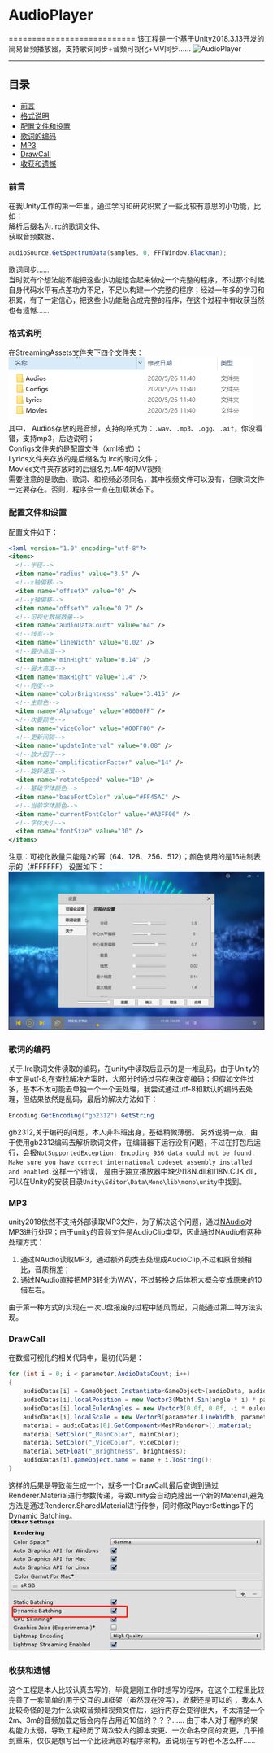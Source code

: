 # AudioPlayer
===========================
该工程是一个基于Unity2018.3.13开发的简易音频播放器，支持歌词同步+音频可视化+MV同步……
![AudioPlayer](https://github.com/xuchaoqvn/AudioPlayer/blob/master/Textures/AudioPlayer.gif "AudioPlayer")  

****
## 目录
* [前言](#前言)
* [格式说明](#格式说明)
* [配置文件和设置](#配置文件和设置)
* [歌词的编码](#歌词的编码)
* [MP3](#MP3)
* [DrawCall](#DrawCall)
* [收获和遗憾](#收获和遗憾)

### 前言
在我Unity工作的第一年里，通过学习和研究积累了一些比较有意思的小功能，比如：  
解析后缀名为.lrc的歌词文件、  
获取音频数据、
```C#
audioSource.GetSpectrumData(samples, 0, FFTWindow.Blackman);
```  
歌词同步……  
当时就有个想法能不能把这些小功能组合起来做成一个完整的程序，不过那个时候自身代码水平有点差功力不足，不足以构建一个完整的程序；经过一年多的学习和积累，有了一定信心，把这些小功能融合成完整的程序，在这个过程中有收获当然也有遗憾……

### 格式说明
在StreamingAssets文件夹下四个文件夹：
![StreamingAssets](https://github.com/xuchaoqvn/AudioPlayer/blob/master/Textures/StreamingAssets.jpg "StreamingAssets")  
其中，
Audios存放的是音频，支持的格式为：`.wav`、`.mp3`、`.ogg`、`.aif`，你没看错，支持mp3，后边说明；  
Configs文件夹的是配置文件（xml格式）；  
Lyrics文件夹存放的是后缀名为.lrc的歌词文件；  
Movies文件夹存放时的后缀名为.MP4的MV视频;  
需要注意的是歌曲、歌词、和视频必须同名，其中视频文件可以没有，但歌词文件一定要存在。否则，程序会一直在加载状态下。  

### 配置文件和设置
配置文件如下：  
```XML
<?xml version="1.0" encoding="utf-8"?>
<items>
  <!--半径-->
  <item name="radius" value="3.5" />
  <!--x轴偏移-->
  <item name="offsetX" value="0" />
  <!--y轴偏移-->
  <item name="offsetY" value="0.7" />
  <!--可视化数据数量-->
  <item name="audioDataCount" value="64" />
  <!--线宽-->
  <item name="lineWidth" value="0.02" />
  <!--最小高度-->
  <item name="minHight" value="0.14" />
  <!--最大高度-->
  <item name="maxHight" value="1.4" />
  <!--亮度-->
  <item name="colorBrightness" value="3.415" />
  <!--主颜色-->
  <item name="AlphaEdge" value="#0000FF" />
  <!--次要颜色-->
  <item name="viceColor" value="#00FF00" />
  <!--更新间隔-->
  <item name="updateInterval" value="0.08" />
  <!--放大因子-->
  <item name="amplificationFactor" value="14" />
  <!--旋转速度-->
  <item name="rotateSpeed" value="10" />
  <!--基础字体颜色-->
  <item name="baseFontColor" value="#FF45AC" />
  <!--当前字体颜色-->
  <item name="currentFontColor" value="#A3FF06" />
  <!--字体大小-->
  <item name="fontSize" value="30" />
</items>
```
注意：可视化数量只能是2的幂（64、128、256、512）；颜色使用的是16进制表示的（#FFFFFF）
设置如下：
![Setting](https://github.com/xuchaoqvn/AudioPlayer/blob/master/Textures/Setting.gif "Setting")  

### 歌词的编码
关于.lrc歌词文件读取的编码，在unity中读取后显示的是一堆乱码，由于Unity的中文是utf-8,在查找解决方案时，大部分时通过另存来改变编码；但假如文件过多，基本不太可能去单独一个一个去处理，我尝试通过utf-8和默认的编码去处理，但结果依然是乱码，最后的解决方法如下：  
```C#
Encoding.GetEncoding("gb2312").GetString
```
gb2312,关于编码的问题，本人非科班出身，基础稍微薄弱。
另外说明一点，由于使用gb2312编码去解析歌词文件，在编辑器下运行没有问题，不过在打包后运行，会报`NotSupportedException: Encoding 936 data could not be found. Make sure you have correct international codeset assembly installed and enabled.`这样一个错误，
是由于独立播放器中缺少I18N.dll和I18N.CJK.dll，可以在Unity的安装目录`Unity\Editor\Data\Mono\lib\mono\unity`中找到。

### MP3
unity2018依然不支持外部读取MP3文件，为了解决这个问题，通过[NAudio](https://github.com/naudio/NAudio "NAudio")对MP3进行处理；由于unity的音频文件是AudioClip类型，因此通过NAudio有两种处理方式：  
1. 通过NAudio读取MP3，通过额外的类去处理成AudioClip,不过和原音频相比，音质稍差；
2. 通过NAudio直接把MP3转化为WAV，不过转换之后体积大概会变成原来的10倍左右。

由于第一种方式的实现在一次U盘报废的过程中随风而起，只能通过第二种方法实现。

### DrawCall
在数据可视化的相关代码中，最初代码是：  
```C#
for (int i = 0; i < parameter.AudioDataCount; i++)
{
	audioDatas[i] = GameObject.Instantiate<GameObject>(audioData, audioDatalayer.transform, false).transform;
	audioDatas[i].localPosition = new Vector3(Mathf.Sin(angle * i) * parameter.Radius, Mathf.Cos(angle * i) * parameter.Radius, 0.0f);
	audioDatas[i].localEulerAngles = new Vector3(0.0f, 0.0f, -i * eulerAngle);
	audioDatas[i].localScale = new Vector3(parameter.LineWidth, parameter.MinHight, 1.0f);
	material = audioDatas[0].GetComponent<MeshRenderer>().material;
	material.SetColor("_MainColor", mainColor);
	material.SetColor("_ViceColor", viceColor);
	material.SetFloat("_Brightness", brightness);
	audioDatas[i].gameObject.name = name + i.ToString();
}
```
这样的后果是导致每生成一个，就多一个DrawCall,最后查询到通过Renderer.Material进行参数传递，导致Unity会自动克隆出一个新的Material,避免方法是通过Renderer.SharedMaterial进行传参，同时修改PlayerSettings下的Dynamic Batching。
![Dynamic Batching](https://github.com/xuchaoqvn/AudioPlayer/blob/master/Textures/DynamicBatching.jpg "Dynamic Batching")  

### 收获和遗憾
这个工程是本人比较认真去写的，毕竟是刚工作时想写的程序，在这个工程里比较完善了一套简单的用于交互的UI框架（虽然现在没写），收获还是可以的；
我本人比较奇怪的是为什么读取音频和视频文件后，运行内存会变得很大，不太清楚一个2m、3m的音频加载之后会内存占用近10倍的？？？……
由于本人对于程序的架构能力太弱，导致工程经历了两次较大的脚本变更、一次命名空间的变更，几乎推到重来，仅仅是想写出一个比较满意的程序架构，虽说现在写的也不怎么样……

